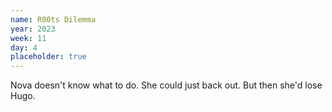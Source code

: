 ```yaml
---
name: R00ts Dilemma
year: 2023
week: 11
day: 4
placeholder: true
---
```


Nova doesn't know what to do. She could just back out. But then she'd lose Hugo.
